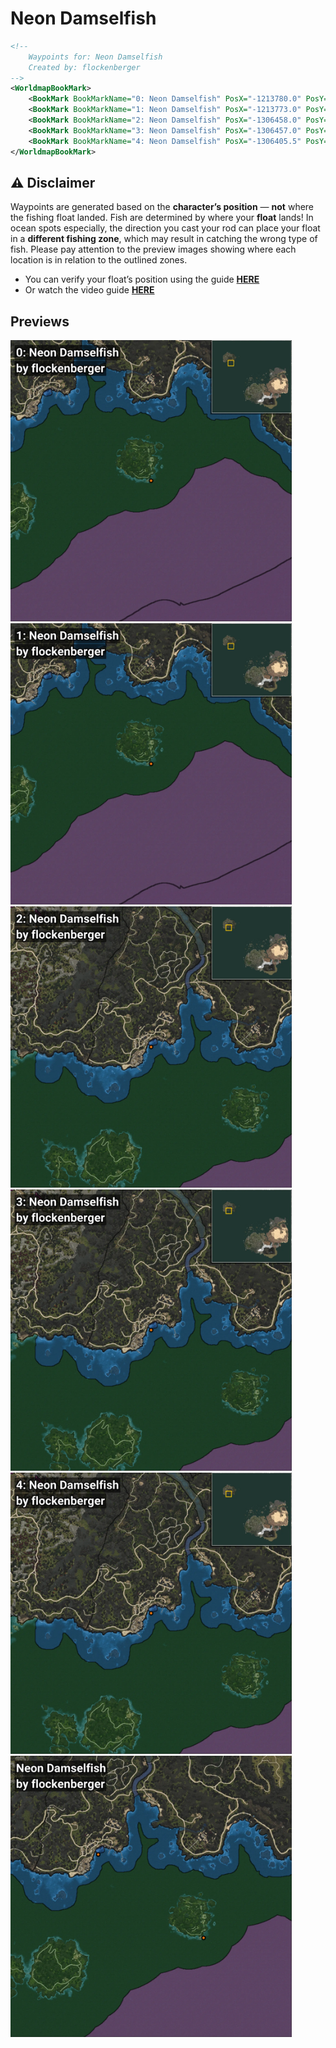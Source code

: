 # Neon Damselfish
```xml
<!--
    Waypoints for: Neon Damselfish
    Created by: flockenberger
-->
<WorldmapBookMark>
    <BookMark BookMarkName="0: Neon Damselfish" PosX="-1213780.0" PosY="-7748.0" PosZ="1053038.0" />
    <BookMark BookMarkName="1: Neon Damselfish" PosX="-1213773.0" PosY="-7734.0" PosZ="1053145.0" />
    <BookMark BookMarkName="2: Neon Damselfish" PosX="-1306458.0" PosY="-8139.0" PosZ="1126296.0" />
    <BookMark BookMarkName="3: Neon Damselfish" PosX="-1306457.0" PosY="-8139.0" PosZ="1126281.0" />
    <BookMark BookMarkName="4: Neon Damselfish" PosX="-1306405.5" PosY="-8127.7476" PosZ="1126366.6" />
</WorldmapBookMark>
```

## ⚠️ Disclaimer
Waypoints are generated based on the __**character’s position**__ — __not__ where the fishing float landed.
Fish are determined by where your **float** lands!
In ocean spots especially, the direction you cast your rod can place your float in a **different fishing zone**, which may result in catching the wrong type of fish.
Please pay attention to the preview images showing where each location is in relation to the outlined zones.

- You can verify your float’s position using the guide [**HERE**](https://flockenberger.github.io/bdo-fish-position/)
- Or watch the video guide [**HERE**](https://youtu.be/t-VXcRoNojk)

## Previews
<img src="./Neon Damselfish_0_Preview.webp" width="450"/> <img src="./Neon Damselfish_1_Preview.webp" width="450"/> <img src="./Neon Damselfish_2_Preview.webp" width="450"/> <img src="./Neon Damselfish_3_Preview.webp" width="450"/> <img src="./Neon Damselfish_4_Preview.webp" width="450"/> <img src="./Neon Damselfish_Preview.webp" width="450"/> 